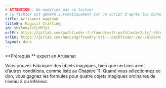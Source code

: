 ```yaml
---
# ATTENTION : Ne modifiez pas ce fichier
# Ce fichier est généré automatiquement par un script d'après les données du module Foundry VTT officiel et de sa traduction
title: Artisanat magique
titleEn: Magical Crafting
id: xWY5omyIcILNR7y1
urlFr: https://gitlab.com/pathfinder-fr/foundryvtt-pathfinder2-fr/-/blob/master/data/feats/xWY5omyIcILNR7y1.htm
urlEn: https://gitlab.com/hooking/foundry-vtt---pathfinder-2e/-/blob/master/packs/data/feats.db/magical-crafting.json
layout: dons
---
```

**Prérequis ** expert en Artisanat

Vous pouvez Fabriquer des objets magiques, bien que certains aient d’autres conditions, comme listé au Chapitre 11. Quand vous sélectionnez ce don, vous gagnez les formules pour quatre objets magiques ordinaires de niveau 2 ou inférieur.
